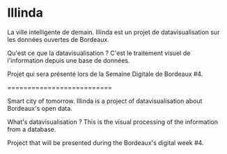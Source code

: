 Illinda
========

La ville intelligente de demain.
Illinda est un projet de datavisualisation sur les données ouvertes de Bordeaux.

Qu'est ce que la datavisualisation ?
C'est le traitement visuel de l'information depuis une base de données.

Projet qui sera présenté lors de la Semaine Digitale de Bordeaux #4.

==========================

Smart city of tomorrow.
Illinda is a project of datavisualisation about Bordeaux's open data.

What's datavisualisation ?
This is the visual processing of the information from a database.

Project that will be presented during the Bordeaux's digital week #4.
